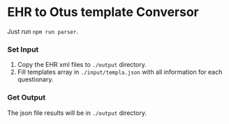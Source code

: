 # EHR to Otus template Conversor

Just run ```npm run parser```.


### Set Input

1. Copy the EHR xml files to ```./output``` directory.
2. Fill templates array in ```./input/templa.json``` with all information for each questionary.


### Get Output

The json file results will be in ```./output``` directory.

